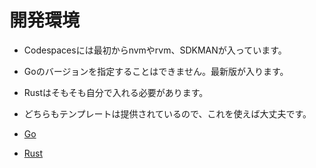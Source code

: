 # 開発環境

* Codespacesには最初からnvmやrvm、SDKMANが入っています。
* Goのバージョンを指定することはできません。最新版が入ります。
* Rustはそもそも自分で入れる必要があります。
* どちらもテンプレートは提供されているので、これを使えば大丈夫です。

* [Go](https://github.com/ykwyuta/blank/tree/go)
* [Rust](https://github.com/ykwyuta/blank/tree/rust)
